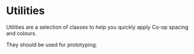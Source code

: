 # Utilities

Utilities are a selection of classes to help you quickly apply Co-op spacing and colours.

They should be used for prototyping.
